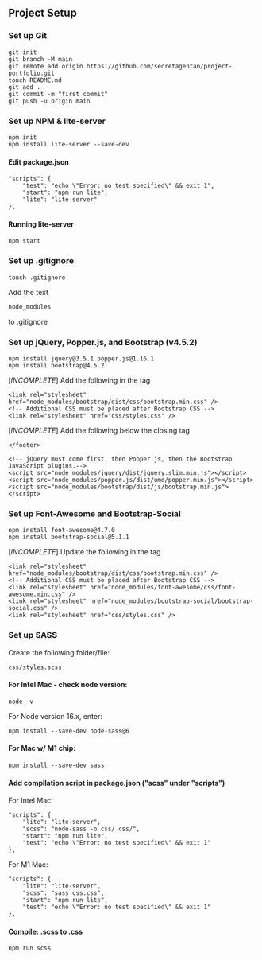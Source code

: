 ## Project Setup 

### Set up Git
```
git init
git branch -M main
git remote add origin https://github.com/secretagentan/project-portfolio.git
touch README.md
git add .
git commit -m "first commit"
git push -u origin main
```

### Set up NPM & lite-server
```
npm init
npm install lite-server --save-dev
```

#### Edit package.json
```
"scripts": {
    "test": "echo \"Error: no test specified\" && exit 1",
    "start": "npm run lite",
    "lite": "lite-server"
},
```

#### Running lite-server
```
npm start
```

### Set up .gitignore
```
touch .gitignore
```
Add the text 
```
node_modules
```
to .gitignore

### Set up jQuery, Popper.js, and Bootstrap (v4.5.2)
```
npm install jquery@3.5.1 popper.js@1.16.1
npm install bootstrap@4.5.2
```
[*INCOMPLETE*] Add the following in the <head> tag
```
<link rel="stylesheet" href="node_modules/bootstrap/dist/css/bootstrap.min.css" />
<!-- Additional CSS must be placed after Bootstrap CSS -->
<link rel="stylesheet" href="css/styles.css" />
```
[*INCOMPLETE*] Add the following below the closing </footer> tag
```
</footer>

<!-- jQuery must come first, then Popper.js, then the Bootstrap JavaScript plugins.-->
<script src="node_modules/jquery/dist/jquery.slim.min.js"></script>
<script src="node_modules/popper.js/dist/umd/popper.min.js"></script>
<script src="node_modules/bootstrap/dist/js/bootstrap.min.js"></script>
```

### Set up Font-Awesome and Bootstrap-Social
```
npm install font-awesome@4.7.0
npm install bootstrap-social@5.1.1
```
[*INCOMPLETE*] Update the following in the <head> tag
```
<link rel="stylesheet" href="node_modules/bootstrap/dist/css/bootstrap.min.css" />
<!-- Additional CSS must be placed after Bootstrap CSS -->
<link rel="stylesheet" href="node_modules/font-awesome/css/font-awesome.min.css" />
<link rel="stylesheet" href="node_modules/bootstrap-social/bootstrap-social.css" />
<link rel="stylesheet" href="css/styles.css" />
```

### Set up SASS 
Create the following folder/file:
```
css/styles.scss
```
#### For Intel Mac - check node version:
```
node -v
```
For Node version 16.x, enter:
```
npm install --save-dev node-sass@6
```
#### For Mac w/ M1 chip:
```
npm install --save-dev sass
```

#### Add compilation script in package.json ("scss" under "scripts")
For Intel Mac:
```
"scripts": {
    "lite": "lite-server",
    "scss": "node-sass -o css/ css/",
    "start": "npm run lite",
    "test": "echo \"Error: no test specified\" && exit 1"
},
```
For M1 Mac: 
```
"scripts": {
    "lite": "lite-server", 
    "scss": "sass css:css",
    "start": "npm run lite",
    "test": "echo \"Error: no test specified\" && exit 1"
},
```

#### Compile: .scss to .css
```
npm run scss
```